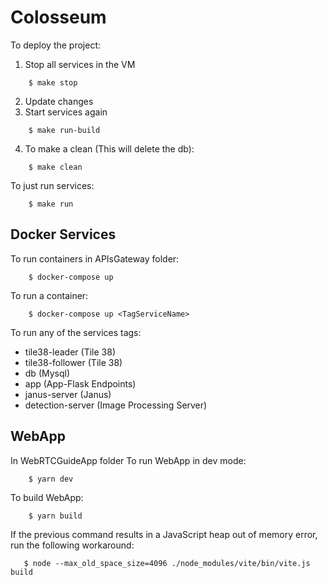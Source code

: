 # Colosseum




To deploy the project:

1. Stop all services in the VM

```
    $ make stop
```

2. Update changes
3. Start services again

```
    $ make run-build
```

4. To make a clean (This will delete the db):

```
    $ make clean
```

To just run services:
```
    $ make run
```
## Docker Services

To run containers in APIsGateway folder:

```
    $ docker-compose up
```

To run a container:

```
    $ docker-compose up <TagServiceName>
```

To run any of the services tags:

- tile38-leader (Tile 38)
- tile38-follower (Tile 38)
- db (Mysql)
- app (App-Flask Endpoints)
- janus-server (Janus)
- detection-server (Image Processing Server)

## WebApp
In WebRTCGuideApp folder
To run WebApp in dev mode:

```
    $ yarn dev
```

To build WebApp:

```
    $ yarn build
```

If the previous command results in a JavaScript heap out of memory error, run the following workaround:
```
   $ node --max_old_space_size=4096 ./node_modules/vite/bin/vite.js build
```

